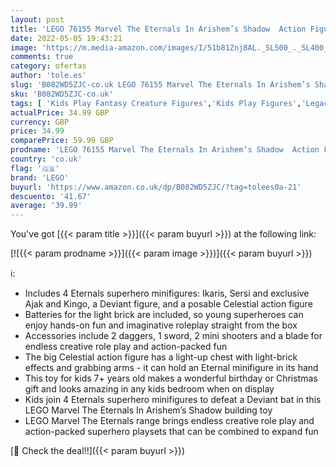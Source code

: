 ```yaml
---
layout: post
title: 'LEGO 76155 Marvel The Eternals In Arishem’s Shadow  Action Figure with Light Brick  Superhero Collectable Building Toy for Kids 7 Plus Years Old'
date: 2022-05-05 19:43:21
image: 'https://m.media-amazon.com/images/I/51b81Znj8AL._SL500_._SL400_.jpg'
comments: true
category: ofertas
author: 'tole.es'
slug: 'B082WD5ZJC-co.uk LEGO 76155 Marvel The Eternals In Arishem’s Shadow...'
sku: 'B082WD5ZJC-co.uk'
tags: [ 'Kids Play Fantasy Creature Figures','Kids Play Figures','Legacy Systems','PC & Video Games','Toys','Toys Store','lego','🇬🇧', ]
actualPrice: 34.99 GBP
currency: GBP
price: 34.99
comparePrice: 59.99 GBP
prodname: 'LEGO 76155 Marvel The Eternals In Arishem’s Shadow  Action Figure with Light Brick  Superhero Collectable Building Toy for Kids 7 Plus Years Old'
country: 'co.uk'
flag: '🇬🇧'
brand: 'LEGO'
buyurl: 'https://www.amazon.co.uk/dp/B082WD5ZJC/?tag=tolees0a-21'
descuento: '41.67'
average: '39.99'
---
```


You've got [{{< param title >}}]({{< param buyurl >}}) at the following link:

[![{{< param prodname >}}]({{< param image >}})]({{< param buyurl >}})

ℹ️:

- Includes 4 Eternals superhero minifigures: Ikaris, Sersi and exclusive Ajak and Kingo, a Deviant figure, and a posable Celestial action figure
- Batteries for the light brick are included, so young superheroes can enjoy hands-on fun and imaginative roleplay straight from the box
- Accessories include 2 daggers, 1 sword, 2 mini shooters and a blade for endless creative role play and action-packed fun
- The big Celestial action figure has a light-up chest with light-brick effects and grabbing arms - it can hold an Eternal minifigure in its hand
- This toy for kids 7+ years old makes a wonderful birthday or Christmas gift and looks amazing in any kids bedroom when on display
- Kids join 4 Eternals superhero minifigures to defeat a Deviant bat in this LEGO Marvel The Eternals In Arishem’s Shadow building toy
- LEGO Marvel The Eternals range brings endless creative role play and action-packed superhero playsets that can be combined to expand fun

[🛒 Check the deal!!]({{< param buyurl >}})
